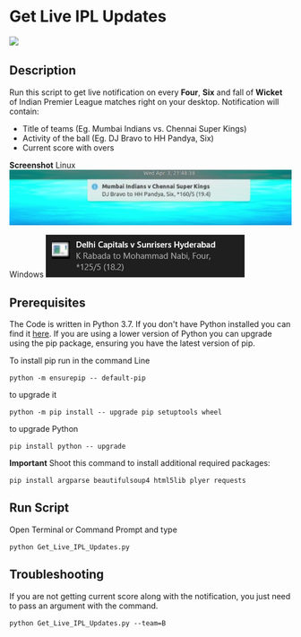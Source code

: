 # Get Live IPL Updates

![](https://forthebadge.com/images/badges/made-with-python.svg)

## Description
Run this script to get live notification on every **Four**, **Six** and fall of **Wicket** of Indian Premier League matches right on your desktop.
Notification will contain:
- Title of teams (Eg. Mumbai Indians vs. Chennai Super Kings)
- Activity of the ball (Eg. DJ Bravo to HH Pandya, Six)
- Current score with overs 

**Screenshot**
Linux
![Linux Notification](Screenshot/demo-1.png)

Windows
![Windows Notification](Screenshot/demo-2.png)

## Prerequisites
The Code is written in Python 3.7. If you don't have Python installed you can find it [here](https://www.python.org/downloads/). If you are using a lower version of Python you can upgrade using the pip package, ensuring you have the latest version of pip. 

To install pip run in the command Line
```
python -m ensurepip -- default-pip 
``` 
to upgrade it
```
python -m pip install -- upgrade pip setuptools wheel
```
to upgrade Python
```
pip install python -- upgrade
```
**Important**
Shoot this command to install additional required packages:
```
pip install argparse beautifulsoup4 html5lib plyer requests
```

## Run Script
Open Terminal or Command Prompt and type
```
python Get_Live_IPL_Updates.py
```

## Troubleshooting
If you are not getting current score along with the notification, you just need to pass an argument with the command.
```
python Get_Live_IPL_Updates.py --team=B
```